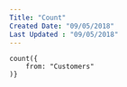 ```yaml
---
Title: "Count"
Created Date: "09/05/2018"
Last Updated : "09/05/2018"
---
```


```
count({
    from: "Customers"
)}

```